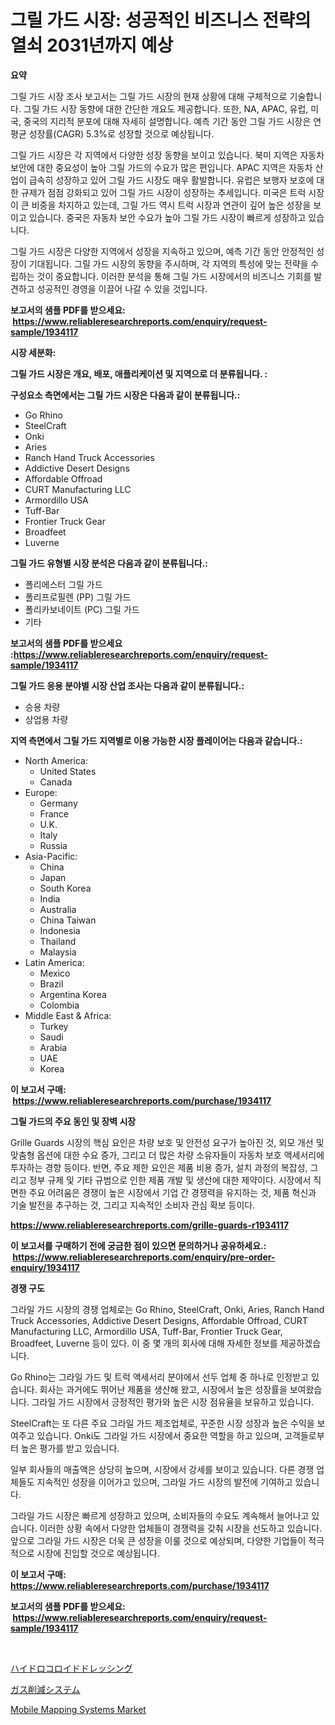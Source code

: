 <p><h1>그릴 가드 시장: 성공적인 비즈니스 전략의 열쇠 2031년까지 예상</h1></p><p><strong>요약</strong></p>
<p><p>그릴 가드 시장 조사 보고서는 그릴 가드 시장의 현재 상황에 대해 구체적으로 기술합니다. 그릴 가드 시장 동향에 대한 간단한 개요도 제공합니다. 또한, NA, APAC, 유럽, 미국, 중국의 지리적 분포에 대해 자세히 설명합니다. 예측 기간 동안 그릴 가드 시장은 연평균 성장률(CAGR) 5.3%로 성장할 것으로 예상됩니다.</p><p>그릴 가드 시장은 각 지역에서 다양한 성장 동향을 보이고 있습니다. 북미 지역은 자동차 보안에 대한 중요성이 높아 그릴 가드의 수요가 많은 편입니다. APAC 지역은 자동차 산업이 급속히 성장하고 있어 그릴 가드 시장도 매우 활발합니다. 유럽은 보행자 보호에 대한 규제가 점점 강화되고 있어 그릴 가드 시장이 성장하는 추세입니다. 미국은 트럭 시장이 큰 비중을 차지하고 있는데, 그릴 가드 역시 트럭 시장과 연관이 깊어 높은 성장을 보이고 있습니다. 중국은 자동차 보안 수요가 높아 그릴 가드 시장이 빠르게 성장하고 있습니다.</p><p>그릴 가드 시장은 다양한 지역에서 성장을 지속하고 있으며, 예측 기간 동안 안정적인 성장이 기대됩니다. 그릴 가드 시장의 동향을 주시하며, 각 지역의 특성에 맞는 전략을 수립하는 것이 중요합니다. 이러한 분석을 통해 그릴 가드 시장에서의 비즈니스 기회를 발견하고 성공적인 경영을 이끌어 나갈 수 있을 것입니다.</p></p>
<p><strong>보고서의 샘플 PDF를 받으세요: &nbsp;<a href="https://www.reliableresearchreports.com/enquiry/request-sample/1934117">https://www.reliableresearchreports.com/enquiry/request-sample/1934117</a></strong></p>
<p><strong>시장 세분화:</strong></p>
<p><strong> 그릴 가드 시장은 개요, 배포, 애플리케이션 및 지역으로 더 분류됩니다. :</strong></p>
<p><strong>구성요소 측면에서는 그릴 가드 시장은 다음과 같이 분류됩니다.:</strong></p>
<p><ul><li>Go Rhino</li><li>SteelCraft</li><li>Onki</li><li>Aries</li><li>Ranch Hand Truck Accessories</li><li>Addictive Desert Designs</li><li>Affordable Offroad</li><li>CURT Manufacturing LLC</li><li>Armordillo USA</li><li>Tuff-Bar</li><li>Frontier Truck Gear</li><li>Broadfeet</li><li>Luverne</li></ul></p>
<p><strong> 그릴 가드 유형별 시장 분석은 다음과 같이 분류됩니다.:</strong></p>
<p><ul><li>폴리에스터 그릴 가드</li><li>폴리프로필렌 (PP) 그릴 가드</li><li>폴리카보네이트 (PC) 그릴 가드</li><li>기타</li></ul></p>
<p><strong>보고서의 샘플 PDF를 받으세요 :<a href="https://www.reliableresearchreports.com/enquiry/request-sample/1934117">https://www.reliableresearchreports.com/enquiry/request-sample/1934117</a></strong></p>
<p><strong> 그릴 가드 응용 분야별 시장 산업 조사는 다음과 같이 분류됩니다.:</strong></p>
<p><ul><li>승용 차량</li><li>상업용 차량</li></ul></p>
<p><strong>지역 측면에서 그릴 가드 지역별로 이용 가능한 시장 플레이어는 다음과 같습니다.:</strong></p>
<p><ul>
    <li>
        North America:
        <ul>
            <li>United States</li>
            <li>Canada</li>
        </ul>
    </li>
    <li>
        Europe:
        <ul>
            <li>Germany</li>
            <li>France</li>
            <li>U.K.</li>
            <li>Italy</li>
            <li>Russia</li>
        </ul>
    </li>
    <li>
        Asia-Pacific:
        <ul>
            <li>China</li>
            <li>Japan</li>
            <li>South Korea</li>
            <li>India</li>
            <li>Australia</li>
            <li>China Taiwan</li>
            <li>Indonesia</li>
            <li>Thailand</li>
            <li>Malaysia</li>
        </ul>
    </li>
    <li>
        Latin America:
        <ul>
            <li>Mexico</li>
            <li>Brazil</li>
            <li>Argentina Korea</li>
            <li>Colombia</li>
        </ul>
    </li>
    <li>
        Middle East & Africa:
        <ul>
            <li>Turkey</li>
            <li>Saudi</li>
            <li>Arabia</li>
            <li>UAE</li>
            <li>Korea</li>
        </ul>
    </li>
    </ul></p>
<p><strong>이 보고서 구매: &nbsp;<a href="https://www.reliableresearchreports.com/purchase/1934117">https://www.reliableresearchreports.com/purchase/1934117</a></strong></p>
<p><strong>그릴 가드의 주요 동인 및 장벽 시장</strong></p>
<p><p>Grille Guards 시장의 핵심 요인은 차량 보호 및 안전성 요구가 높아진 것, 외모 개선 및 맞춤형 옵션에 대한 수요 증가, 그리고 더 많은 차량 소유자들이 자동차 보호 액세서리에 투자하는 경향 등이다. 반면, 주요 제한 요인은 제품 비용 증가, 설치 과정의 복잡성, 그리고 정부 규제 및 기타 규범으로 인한 제품 개발 및 생산에 대한 제약이다. 시장에서 직면한 주요 어려움은 경쟁이 높은 시장에서 기업 간 경쟁력을 유지하는 것, 제품 혁신과 기술 발전을 추구하는 것, 그리고 지속적인 소비자 관심 확보 등이다.</p></p>
<p><strong><a href="https://www.reliableresearchreports.com/grille-guards-r1934117">https://www.reliableresearchreports.com/grille-guards-r1934117</a></strong></p>
<p><strong>이 보고서를 구매하기 전에 궁금한 점이 있으면 문의하거나 공유하세요.: &nbsp;<a href="https://www.reliableresearchreports.com/enquiry/pre-order-enquiry/1934117">https://www.reliableresearchreports.com/enquiry/pre-order-enquiry/1934117</a></strong></p>
<p><strong>경쟁 구도</strong></p>
<p><p>그라일 가드 시장의 경쟁 업체로는 Go Rhino, SteelCraft, Onki, Aries, Ranch Hand Truck Accessories, Addictive Desert Designs, Affordable Offroad, CURT Manufacturing LLC, Armordillo USA, Tuff-Bar, Frontier Truck Gear, Broadfeet, Luverne 등이 있다. 이 중 몇 개의 회사에 대해 자세한 정보를 제공하겠습니다.</p><p>Go Rhino는 그라일 가드 및 트럭 액세서리 분야에서 선두 업체 중 하나로 인정받고 있습니다. 회사는 과거에도 뛰어난 제품을 생산해 왔고, 시장에서 높은 성장률을 보여왔습니다. 그라일 가드 시장에서 긍정적인 평가와 높은 시장 점유율을 보유하고 있습니다.</p><p>SteelCraft는 또 다른 주요 그라일 가드 제조업체로, 꾸준한 시장 성장과 높은 수익을 보여주고 있습니다. Onki도 그라일 가드 시장에서 중요한 역할을 하고 있으며, 고객들로부터 높은 평가를 받고 있습니다.</p><p>일부 회사들의 매출액은 상당히 높으며, 시장에서 강세를 보이고 있습니다. 다른 경쟁 업체들도 지속적인 성장을 이어가고 있으며, 그라일 가드 시장의 발전에 기여하고 있습니다.</p><p>그라일 가드 시장은 빠르게 성장하고 있으며, 소비자들의 수요도 계속해서 늘어나고 있습니다. 이러한 상황 속에서 다양한 업체들이 경쟁력을 갖춰 시장을 선도하고 있습니다.앞으로 그라일 가드 시장은 더욱 큰 성장을 이룰 것으로 예상되며, 다양한 기업들이 적극적으로 시장에 진입할 것으로 예상됩니다.</p></p>
<p><strong>이 보고서 구매: &nbsp; <a href="https://www.reliableresearchreports.com/purchase/1934117">https://www.reliableresearchreports.com/purchase/1934117</a></strong></p>
<p><strong>보고서의 샘플 PDF를 받으세요: &nbsp;<a href="https://www.reliableresearchreports.com/enquiry/request-sample/1934117">https://www.reliableresearchreports.com/enquiry/request-sample/1934117</a></strong><strong></strong></p>
<p>&nbsp;</p>
<p><p><a href="https://github.com/bevdtkn4419963/Market-Research-Report-List-1/blob/main/390788237288.md">ハイドロコロイドドレッシング</a></p><p><a href="https://github.com/lababdou/Market-Research-Report-List-3/blob/main/269016526196.md">ガス削減システム</a></p><p><a href="https://github.com/PeterParrish5/Market-Research-Report-List-4/blob/main/mobile-mapping-systems-market.md">Mobile Mapping Systems Market</a></p></p>